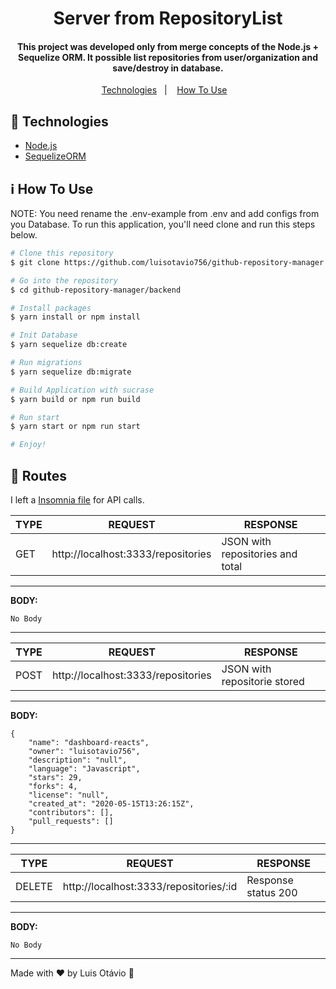 <h1 align="center">
   Server from RepositoryList 
</h1>
<h4 align="center">
  This project was developed only from merge concepts of the Node.js + Sequelize ORM. It possible list repositories from user/organization and save/destroy in database.
</h4>
<p align="center">
  <a href="#rocket-technologies">Technologies</a>&nbsp;&nbsp;&nbsp;|&nbsp;&nbsp;&nbsp;
  <a href="#information_source-how-to-use">How To Use</a>&nbsp;&nbsp;&nbsp;
</p>

## :rocket: Technologies

-  [Node.js](https://nodejs.org)
-  [SequelizeORM](https://sequelize.org/)

## :information_source: How To Use

NOTE: You need rename the .env-example from .env and add configs from you Database.
To run this application, you'll need clone and run this steps below. 

```bash
# Clone this repository
$ git clone https://github.com/luisotavio756/github-repository-manager.git

# Go into the repository
$ cd github-repository-manager/backend

# Install packages
$ yarn install or npm install

# Init Database
$ yarn sequelize db:create

# Run migrations
$ yarn sequelize db:migrate

# Build Application with sucrase
$ yarn build or npm run build

# Run start
$ yarn start or npm run start

# Enjoy!
```
## 🚖 Routes
I left a [Insomnia file](../InsomniaRestClient.json) for API calls.

|TYPE|REQUEST|RESPONSE
|--|--|--|
|GET|http://localhost:3333/repositories|JSON with repositories and total
---
**BODY:**

    No Body
---
|TYPE|REQUEST|RESPONSE
|--|--|--|
|POST|http://localhost:3333/repositories| JSON with repositorie stored
---
**BODY:**

	{
		"name": "dashboard-reacts",
		"owner": "luisotavio756",
		"description": "null",
		"language": "Javascript",
		"stars": 29,
		"forks": 4,
		"license": "null",
		"created_at": "2020-05-15T13:26:15Z",
		"contributors": [],
		"pull_requests": []
	}
	
---
|TYPE|REQUEST|RESPONSE
|--|--|--|
|DELETE|http://localhost:3333/repositories/:id| Response status 200
---
**BODY:**

    No Body

---

Made with ♥ by Luis Otávio :wave:

